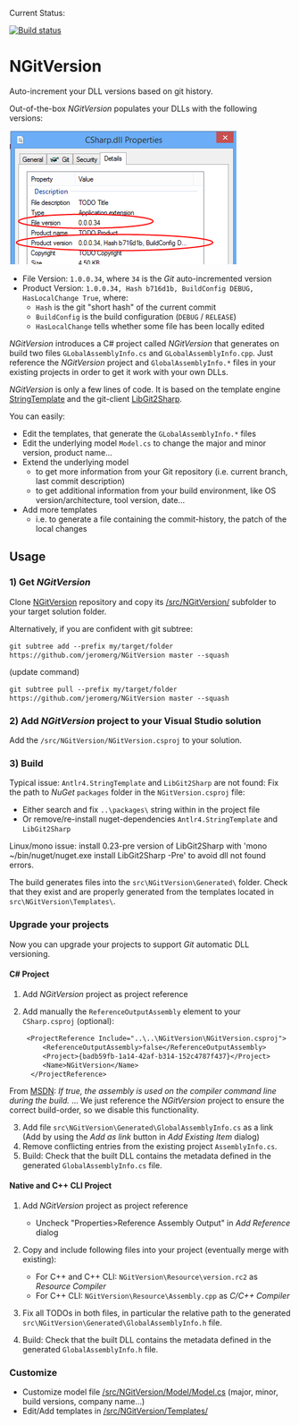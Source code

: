 Current Status: 

[![Build status](https://ci.appveyor.com/api/projects/status/is7mskdw71dirfsb/branch/master?svg=true)](https://ci.appveyor.com/project/jeromerg/ngitversion/branch/master)

NGitVersion
===========

Auto-increment your DLL versions based on git history.

Out-of-the-box *NGitVersion* populates your DLLs with the following versions:

![screenshot](/doc/screenshot/dll_version.PNG)

- File Version: `1.0.0.34`, where `34` is the *Git* auto-incremented version
- Product Version: `1.0.0.34, Hash b716d1b, BuildConfig DEBUG, HasLocalChange True`, where:
    - `Hash` is the git "short hash" of the current commit 
    - `BuildConfig` is the build configuration (`DEBUG` / `RELEASE`)
    - `HasLocalChange` tells whether some file has been locally edited

*NGitVersion* introduces a C# project called *NGitVersion* that generates on build two files `GLobalAssemblyInfo.cs` and `GLobalAssemblyInfo.cpp`. Just reference the *NGitVersion* project and `GlobalAssemblyInfo.*` files in your existing projects in order to get it work with your own DLLs.

*NGitVersion* is only a few lines of code. It is based on the template engine [StringTemplate](https://github.com/antlr/stringtemplate4) and the git-client [LibGit2Sharp](https://github.com/libgit2/libgit2sharp). 

You can easily:

- Edit the templates, that generate the `GLobalAssemblyInfo.*` files
- Edit the underlying model `Model.cs` to change the major and minor version, product name...
- Extend the underlying model
    - to get more information from your Git repository (i.e. current branch, last commit description)
    - to get additional information from your build environment, like OS version/architecture, tool version, date...
- Add more templates
    -  i.e. to generate a file containing the commit-history, the patch of the local changes 

Usage
-----
### 1) Get *NGitVersion*

Clone [NGitVersion](https://github.com/jeromerg/NGitVersion) repository and copy its [/src/NGitVersion/](https://github.com/jeromerg/NGitVersion/blob/master/src/NGitVersion/) subfolder to your target solution folder.

Alternatively, if you are confident with git subtree:
```
git subtree add --prefix my/target/folder https://github.com/jeromerg/NGitVersion master --squash
```

(update command)
```
git subtree pull --prefix my/target/folder https://github.com/jeromerg/NGitVersion master --squash
```

### 2) Add *NGitVersion* project to your Visual Studio solution

Add the `/src/NGitVersion/NGitVersion.csproj` to your solution.

### 3) Build

Typical issue: `Antlr4.StringTemplate` and `LibGit2Sharp` are not found: Fix the path to *NuGet* `packages` folder in the `NGitVersion.csproj` file:
		
- Either search and fix `..\packages\` string within in the project file
- Or remove/re-install nuget-dependencies `Antlr4.StringTemplate` and `LibGit2Sharp`

Linux/mono issue: install 0.23-pre version of LibGit2Sharp with 'mono ~/bin/nuget/nuget.exe install LibGit2Sharp -Pre' to avoid dll not found errors.

The build generates files into the `src\NGitVersion\Generated\` folder. Check that they exist and are properly generated from the templates located in `src\NGitVersion\Templates\`.

### Upgrade your projects

Now you can upgrade your projects to support *Git* automatic DLL versioning.

#### C# Project

1. Add *NGitVersion* project as project reference
2. Add manually the `ReferenceOutputAssembly` element to your `CSharp.csproj` (optional):

        <ProjectReference Include="..\..\NGitVersion\NGitVersion.csproj">
            <ReferenceOutputAssembly>false</ReferenceOutputAssembly>
            <Project>{badb59fb-1a14-42af-b314-152c4787f437}</Project>
            <Name>NGitVersion</Name>
         </ProjectReference>

From [MSDN](https://msdn.microsoft.com/en-us/library/47w1hdab.aspx): *If true, the assembly is used on the compiler command line during the build.* ... We just reference the *NGitVersion* project to ensure the correct build-order, so we disable this functionality.

3. Add file `src\NGitVersion\Generated\GlobalAssemblyInfo.cs` as a link (Add by using the *Add as link* button in *Add Existing Item* dialog)
4. Remove conflicting entries from the existing project `AssemblyInfo.cs`.
5. Build: Check that the built DLL contains the metadata defined in the generated `GlobalAssemblyInfo.cs` file.

#### Native and C++ CLI Project
1. Add *NGitVersion* project as project reference
   - Uncheck "Properties>Reference Assembly Output" in *Add Reference* dialog
2. Copy and include following files into your project (eventually merge with existing):
   - For C++ and C++ CLI: `NGitVersion\Resource\version.rc2` as *Resource Compiler*
   - For C++ CLI: `NGitVersion\Resource\Assembly.cpp` as *C/C++ Compiler*
    
3. Fix all TODOs in both files, in particular the relative path to the generated `src\NGitVersion\Generated\GlobalAssemblyInfo.h` file.

4. Build: Check that the built DLL contains the metadata defined in the generated `GlobalAssemblyInfo.h` file. 

### Customize

- Customize model file [/src/NGitVersion/Model/Model.cs](https://github.com/jeromerg/NGitVersion/blob/master/src/NGitVersion/Model/Model.cs) (major, minor, build versions, company name...)
- Edit/Add templates in [/src/NGitVersion/Templates/](https://github.com/jeromerg/NGitVersion/blob/master/src/NGitVersion/Templates/)
